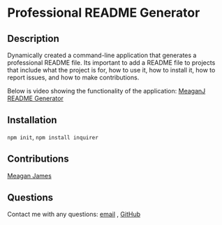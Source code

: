 # Professional README Generator 

## Description
Dynamically created a command-line application that generates a professional README file. Its important to add a README file to projects that include what the project is for, how to use it, how to install it, how to report issues, and how to make contributions. 

Below is video showing the functionality of the application:
[MeaganJ README Generator](https://drive.google.com/file/d/15w_AnVwjL33ja_6WEAncD3CEhhOqBctW/view)

## Installation
`npm init`, `npm install inquirer`

## Contributions
[Meagan James](https://github.com/merikettapearl212)

## Questions 
Contact me with any questions: [email](mailto:merikettapearl212@gmail.com) , [GitHub](https://github.com/merikettapearl212)